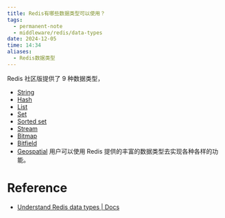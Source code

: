 ```yaml
---
title: Redis有哪些数据类型可以使用？
tags:
  - permanent-note
  - middleware/redis/data-types
date: 2024-12-05
time: 14:34
aliases:
  - Redis数据类型
---
```

Redis 社区版提供了 9 种数据类型，
- [String](https://redis.io/docs/latest/develop/data-types/#strings)
- [Hash](https://redis.io/docs/latest/develop/data-types/#hashes)
- [List](https://redis.io/docs/latest/develop/data-types/#lists)
- [Set](https://redis.io/docs/latest/develop/data-types/#sets)
- [Sorted set](https://redis.io/docs/latest/develop/data-types/#sorted-sets)
- [Stream](https://redis.io/docs/latest/develop/data-types/#streams)
- [Bitmap](https://redis.io/docs/latest/develop/data-types/#bitmaps)
- [Bitfield](https://redis.io/docs/latest/develop/data-types/#bitfields)
- [Geospatial](https://redis.io/docs/latest/develop/data-types/#geospatial-indexes)
用户可以使用 Redis 提供的丰富的数据类型去实现各种各样的功能。

# Reference

* [Understand Redis data types | Docs](https://redis.io/docs/latest/develop/data-types/)